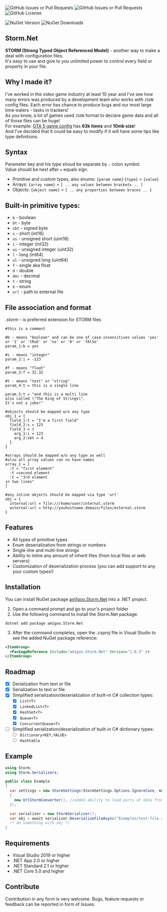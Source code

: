 ![GitHub Issues or Pull Requests](https://img.shields.io/github/issues/am1goo/Storm.Net)
![GitHub Issues or Pull Requests](https://img.shields.io/github/issues-pr/am1goo/Storm.Net)
![GitHub License](https://img.shields.io/github/license/am1goo/Storm.Net)

![NuGet Version](https://img.shields.io/nuget/v/am1goo.Storm.Net)
![NuGet Downloads](https://img.shields.io/nuget/dt/am1goo.Storm.Net)

## Storm.Net
**STORM (Strong Typed Object Referenced Model)** - another way to make a deal with configuration files. \
It's easy to use and give to you unlimited power to control every field or property in your file.

## Why I made it?
I've worked in the video game industry at least 10 year and I've see how many errors was produced by a development team who works with `JSON` config files. Each error has chance to produce bugs and our most large time-eaters - tasks in trackers! \
As you know, a lot of games used `JSON` format to declare game data and all of those files can be huge! \
For example: [GTA 5 game config](https://nee.lv/2021/02/28/How-I-cut-GTA-Online-loading-times-by-70/) has **63k items** and **10mb size**! \
And I've decided that it could be easy to modify if it will have some tips like type definitions.

## Syntax
Parameter key and his type shoud be separate by `:` colon symbol. \
Value should be next after `=` equals sign.

- Primitive and custom types, also enums: `{param name}`:`{type}` = `{value}`
- Arrays: `{array name}` = `[ .. any values between brackets .. ]`
- Objects: `{object name}` = `{ .. any properties between braces .. }`

## Built-in primitive types:
- `b` - boolean
- `bt` - byte
- `sbt` - signed byte
- `s` - short (int16)
- `us` - unsigned short (uint16)
- `i` - integer (int32)
- `ui` - unsigned integer (uint32)
- `l` - long (int64)
- `ul` - unsigned long (uint64)
- `f` - single aka float
- `d` - double
- `dec` - decimal
- `t` - string
- `e` - enum
- `url` - path to external file

## File association and format
*.storm* - is preferred extension for STORM files

```storm
#this is a comment

#b - means "boolean" and can be one of case-insensitives values 'yes' or '1' or 'tRuE' or 'no' or '0' or 'fAlSe'
param_1:b = yes

#i - means "integer"
param_2:i = -123

#f - means "float"
param_3:f = 32.32

#t - means "text" or "string"
param_4:t = this is a single line

param_5:t = "and this is a multi line
also called \"The King of Strings\".
It's not a joke!"

#objects should be mapped w/o any type
obj_1 = {
  field_1:t = "I'm a first field"
  field_2:s = 123
  field_3 = {
    arg_1:i = 123
    arg_2:sbt = 4
  }
}

#arrays should be mapped w/o any type as well
#also all array values can no have names
array_1 = [
  :t = "first element"
  :t =second element
  :t = "3rd element
in two lines"
]

#any inline objects should be mapped via type 'url'
obj = {
  internal:url = file:///home/user/internal.storm
  external:url = http://youhostname.domain/files/external.storm
}
```

## Features
- All types of primitive types
- Enum deserialization from strings or numbers
- Single-line and multi-line strings
- Ability to inline any amount of inherit files (from local files or web servers)
- Customization of deserialization process (you can add support to any your custom types!)

## Installation
You can install NuGet package [am1goo.Storm.Net](https://www.nuget.org/packages/am1goo.Storm.Net/) into a .NET project.
1. Open a command prompt and go to your's project folder
2. Use the following command to install the Storm.Net package:
```dotnetcli
dotnet add package am1goo.Storm.Net
```
3. After the command completes, open the *.csproj* file in Visual Studio to see the added NuGet package reference:
```xml
<ItemGroup>
  <PackageReference Include="am1goo.Storm.Net" Version="1.0.3" />
</ItemGroup>
```

## Roadmap
- [X] Derialization from text or file
- [X] Serialization to text or file
- [X] Simplified serialization/deserialization of built-in C# collection types:
  - [X] `List<T>`
  - [X] `LinkedList<T>`
  - [X] `HashSet<T>`
  - [X] `Queue<T>`
  - [X] `ConcurrentQueue<T>`
- [ ] Simplified serialization/deserialization of built-in C# dictionary types:
  - [ ] `Dictionary<KEY,VALUE>`
  - [ ] `Hashtable`
    
## Example
```csharp
using Storm;
using Storm.Serializers;

public class Example
{
  var settings = new StormSettings(StormSettings.Options.IgnoreCase, new List<IStormConverter>
  {
    new UrlStormConverter(), //added ability to load parts of data from other files
  });

  var serializer = new StormSerializer();
  var obj = await serializer.DeserializeFileAsync("Examples/test-file.storm", settings);
  /* do something with obj */
}
```

## Requirements
- Visual Studio 2019 or higher
- .NET App 2.0 or higher
- .NET Standard 2.1 or higher
- .NET Core 5.0 and higher

## Contribute
Contribution in any form is very welcome. Bugs, feature requests or feedback can be reported in form of Issues.
